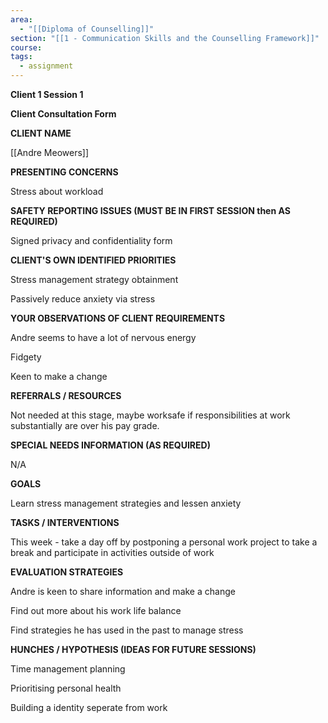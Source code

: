 ```yaml
---
area:
  - "[[Diploma of Counselling]]"
section: "[[1 - Communication Skills and the Counselling Framework]]"
course: 
tags:
  - assignment
---
```

**Client 1 Session 1**

  

**Client Consultation Form**

  

**CLIENT NAME**

[[Andre Meowers]]

  

**PRESENTING CONCERNS**

Stress about workload

  

**SAFETY REPORTING ISSUES (MUST BE IN FIRST SESSION then AS REQUIRED)**

Signed privacy and confidentiality form

  

**CLIENT'S OWN IDENTIFIED PRIORITIES**

Stress management strategy obtainment

Passively reduce anxiety via stress

  

**YOUR OBSERVATIONS OF CLIENT REQUIREMENTS**

Andre seems to have a lot of nervous energy

Fidgety

Keen to make a change

  

**REFERRALS / RESOURCES**

Not needed at this stage, maybe worksafe if responsibilities at work substantially are over his pay grade.

  

**SPECIAL NEEDS INFORMATION (AS REQUIRED)**

N/A

  

**GOALS**

Learn stress management strategies and lessen anxiety

  

**TASKS / INTERVENTIONS**

This week - take a day off by postponing a personal work project to take a break and participate in activities outside of work

  

**EVALUATION STRATEGIES**

Andre is keen to share information and make a change

Find out more about his work life balance

Find strategies he has used in the past to manage stress

  

**HUNCHES / HYPOTHESIS (IDEAS FOR FUTURE SESSIONS)**

Time management planning

Prioritising personal health

Building a identity seperate from work
